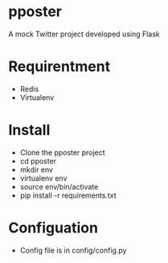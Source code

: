 # pposter
A mock Twitter project developed using Flask

# Requirentment
- Redis
- Virtualenv

# Install
- Clone the pposter project
- cd pposter
- mkdir env
- virtualenv env
- source env/bin/activate
- pip install -r requirements.txt

# Configuation
- Config file is in config/config.py  
